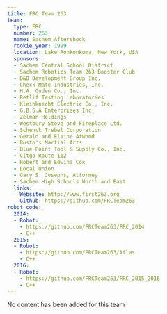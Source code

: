 ```yaml
---
title: FRC Team 263
team:
  type: FRC
  number: 263
  name: Sachem Aftershock
  rookie_year: 1999
  location: Lake Ronkonkoma, New York, USA
  sponsors:
  - Sachem Central School District
  - Sachem Robotics Team 263 Booster Club
  - D&D Development Group Inc.
  - Check-Mate Industries, Inc.
  - H.A. Guden Co., Inc.
  - Retlif Testing Laboratories
  - Kleinknecht Electric Co., Inc.
  - G.B.S.A Enterprises Inc.
  - Zelman Holdings
  - Westbury Stove and Fireplace Ltd.
  - Schenck Trebel Corporation
  - Gerald and Elaine Atwood
  - Busto's Martial Arts
  - Blue Point Tool & Supply Co., Inc.
  - Citgo Route 112
  - Robert and Edwina Cox
  - Local Union
  - Gary S. Josephs, Attorney
  - Sachem High Schools North and East
  links:
    Website: http://www.first263.org
    Github: https://github.com/FRCTeam263
robot_code:
  2014:
  - Robot:
    - https://github.com/FRCTeam263/FRC_2014
    - C++
  2015:
  - Robot:
    - https://github.com/FRCTeam263/Atlas
    - C++
  2016:
  - Robot:
    - https://github.com/FRCTeam263/FRC_2015_2016
    - C++
---
```


No content has been added for this team